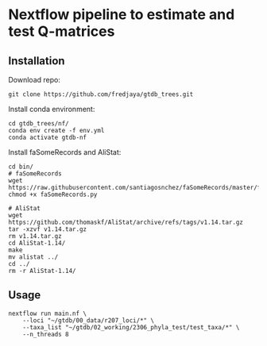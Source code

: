 # Nextflow pipeline to estimate and test Q-matrices  

## Installation  

Download repo:  
```
git clone https://github.com/fredjaya/gtdb_trees.git
```  

Install conda environment:  
```
cd gtdb_trees/nf/
conda env create -f env.yml
conda activate gtdb-nf
```

Install faSomeRecords and AliStat:
```
cd bin/ 
# faSomeRecords
wget https://raw.githubusercontent.com/santiagosnchez/faSomeRecords/master/faSomeRecords.py
chmod +x faSomeRecords.py

# AliStat
wget https://github.com/thomaskf/AliStat/archive/refs/tags/v1.14.tar.gz
tar -xzvf v1.14.tar.gz
rm v1.14.tar.gz
cd AliStat-1.14/
make
mv alistat ../
cd ../
rm -r AliStat-1.14/
```

## Usage  

```
nextflow run main.nf \
	--loci "~/gtdb/00_data/r207_loci/*" \
	--taxa_list "~/gtdb/02_working/2306_phyla_test/test_taxa/*" \
	--n_threads 8
```

